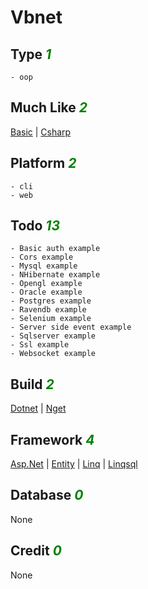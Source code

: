 # Vbnet

## Type <i style='color:green;'>1</i>
	- oop
## Much Like <i style='color:green;'>2</i>
[Basic](BASIC.md) | [Csharp](CSHARP.md)
## Platform <i style='color:green;'>2</i>
	- cli
	- web
## Todo <i style='color:green;'>13</i>
	- Basic auth example
	- Cors example
	- Mysql example
	- NHibernate example
	- Opengl example
	- Oracle example
	- Postgres example
	- Ravendb example
	- Selenium example
	- Server side event example
	- Sqlserver example
	- Ssl example
	- Websocket example
## Build <i style='color:green;'>2</i>
[Dotnet](https://github.com/bearddan2000?tab=repositories&q=vbnet+dotnet&type=&language=&sort=) | [Nget](https://github.com/bearddan2000?tab=repositories&q=vbnet+nget&type=&language=&sort=)
## Framework <i style='color:green;'>4</i>
[Asp.Net](https://github.com/bearddan2000?tab=repositories&q=vbnet+asp.net&type=&language=&sort=) | [Entity](https://github.com/bearddan2000?tab=repositories&q=vbnet+entity&type=&language=&sort=) | [Linq](https://github.com/bearddan2000?tab=repositories&q=vbnet+linq&type=&language=&sort=) | [Linqsql](https://github.com/bearddan2000?tab=repositories&q=vbnet+linqsql&type=&language=&sort=)
## Database <i style='color:green;'>0</i>
None
## Credit <i style='color:green;'>0</i>
None